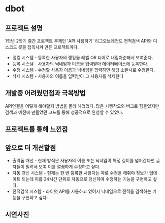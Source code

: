 # dbot

## 프로젝트 설명

1학년 2학기 중간 프로젝트 주제인 'API 사용하기' 리그오브레전드 전적검색 API와 디스코드 봇을 접목시켜 만든 프로젝트이다.


* 랭킹 시스템 - 등록한 사용자의 랭킹을 레벨 OR 티어로 내림차순해서 보여준다.
* 등록 시스템 - 사용자의 닉네임과 이름을 입력받아 데이터베이스에 등록한다.
* 수정 시스템 - 수정할 사용자 이름과 닉네임을 입력하면 해당 소환사로 수정한다.
* 삭제 시스템 - 사용자의 이름을 입력받아 그 사용자를 삭제한다

## 개발중 어려웠던점과 극복방법
  API연결을 어떻게 해야할지 방법을 몰라 헤맸었다. 많은 시행착오와 버그로 힘들었지만 검색과 예전에 만들었던 코드를 통해 성공적으로 완성할 수 있었다.

## 프로젝트를 통해 느낀점
  
  

## 앞으로 더 개선할점
  * 출력폼 개선 -  현재 방식은 사용자의 이름 또는 닉네임이 특정 길이를 넘어간다면 글자들이 밀려서 보여 이를 깔끔하게 수정하고 싶다.
  * 자동 갱신 시스템 - 현재는 한 번 등록한 사용자는 따로 수정을 해줘야 정보가 업데이트 되는데 이를 24시간 단위로 자동으로 갱신하여 수정하는 기능을 구현하고 싶다.
  * 전적검색 시스템 - 라이엇 API를 사용하고 있어서 닉네임으로 전적을 검색하는 기능을 구현하고 싶다.
  
## 시연사진  






